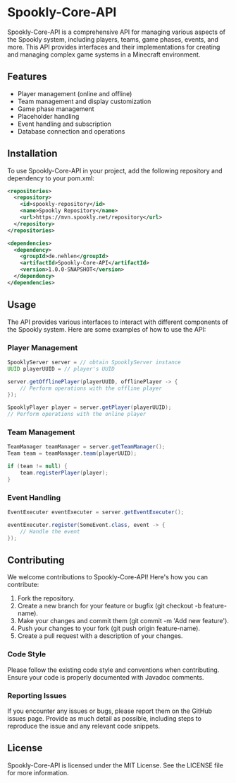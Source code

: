 # Spookly-Core-API
Spookly-Core-API is a comprehensive API for managing various aspects of the Spookly system, including players, teams, game phases, events, and more. This API provides interfaces and their implementations for creating and managing complex game systems in a Minecraft environment.

## Features
- Player management (online and offline)
- Team management and display customization
- Game phase management
- Placeholder handling
- Event handling and subscription
- Database connection and operations

## Installation
To use Spookly-Core-API in your project, add the following repository and dependency to your pom.xml:
```xml
<repositories>
  <repository>
    <id>spookly-repository</id>
    <name>Spookly Repository</name>
    <url>https://mvn.spookly.net/repository</url>
  </repository>
</repositories>

<dependencies>
  <dependency>
    <groupId>de.nehlen</groupId>
    <artifactId>Spookly-Core-API</artifactId>
    <version>1.0.0-SNAPSHOT</version>
  </dependency>
</dependencies>

```

## Usage
The API provides various interfaces to interact with different components of the Spookly system. Here are some examples of how to use the API:
### Player Management
```java
SpooklyServer server = // obtain SpooklyServer instance
UUID playerUUID = // player's UUID

server.getOfflinePlayer(playerUUID, offlinePlayer -> {
    // Perform operations with the offline player
});

SpooklyPlayer player = server.getPlayer(playerUUID);
// Perform operations with the online player
```
### Team Management
```java
TeamManager teamManager = server.getTeamManager();
Team team = teamManager.team(playerUUID);

if (team != null) {
    team.registerPlayer(player);
}
```
### Event Handling
```java
EventExecuter eventExecuter = server.getEventExecuter();

eventExecuter.register(SomeEvent.class, event -> {
    // Handle the event
});
```

## Contributing
We welcome contributions to Spookly-Core-API! Here's how you can contribute:

1. Fork the repository.
2. Create a new branch for your feature or bugfix (git checkout -b feature-name).
3. Make your changes and commit them (git commit -m 'Add new feature').
4. Push your changes to your fork (git push origin feature-name).
5. Create a pull request with a description of your changes.

### Code Style
Please follow the existing code style and conventions when contributing. Ensure your code is properly documented with Javadoc comments.

### Reporting Issues
If you encounter any issues or bugs, please report them on the GitHub issues page. Provide as much detail as possible, including steps to reproduce the issue and any relevant code snippets.

## License
Spookly-Core-API is licensed under the MIT License. See the LICENSE file for more information.